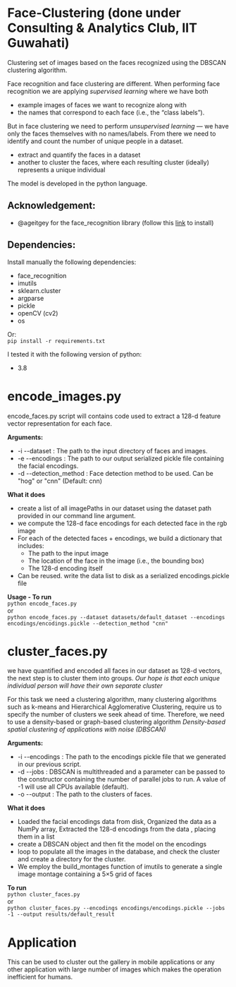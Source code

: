 # Face-Clustering (done under Consulting & Analytics Club, IIT Guwahati)
Clustering set of images based on the faces recognized using the DBSCAN clustering algorithm.

Face recognition and face clustering are different. When performing face recognition we are applying *supervised learning* where we have both 
- example images of faces we want to recognize along with 
- the names that correspond to each face (i.e., the “class labels”).

But in face clustering we need to perform *unsupervised learning* — we have only the faces themselves with no names/labels. 
From there we need to identify and count the number of unique people in a dataset.

- extract and quantify the faces in a dataset
- another to cluster the faces, where each resulting cluster (ideally) represents a unique individual

The model is developed in the python language.

## Acknowledgement:
- @ageitgey for the face_recognition library (follow this [link](https://github.com/ageitgey/face_recognition) to install)
  
## Dependencies:
Install manually the following dependencies:

- face_recognition
- imutils
- sklearn.cluster
- argparse
- pickle
- openCV (cv2)
- os

Or:  
`pip install -r requirements.txt`

I tested it with the following version of python:

- 3.8

# encode_images.py
encode_faces.py script will contains code used to extract a 128-d feature vector representation for each face.

**Arguments:**
- -i --dataset : The path to the input directory of faces and images.
- -e --encodings : The path to our output serialized pickle file containing the facial encodings.
- -d --detection_method : Face detection method to be used. Can be "hog" or "cnn" (Default: cnn)

**What it does**
- create a list of all imagePaths in our dataset using the dataset path provided in our command line argument.
- we compute the 128-d face encodings for each detected face in the rgb image
- For each of the detected faces + encodings, we build a dictionary that includes:
  - The path to the input image
  - The location of the face in the image (i.e., the bounding box)
  - The 128-d encoding itself
- Can be reused. write the data list to disk as a serialized encodings.pickle file

**Usage - To run**  
`python encode_faces.py`  
or  
`python encode_faces.py --dataset datasets/default_dataset --encodings encodings/encodings.pickle --detection_method "cnn"`


# cluster_faces.py
we have quantified and encoded all faces in our dataset as 128-d vectors, the next step is to cluster them into groups.
*Our hope is that each unique individual person will have their own separate cluster*

For this task we need a clustering algorithm, many clustering algorithms such as k-means and Hierarchical 
Agglomerative Clustering, require us to specify the number of clusters we seek ahead of time.
Therefore, we need to use a density-based or graph-based clustering algorithm
*Density-based spatial clustering of applications with noise (DBSCAN)*

**Arguments:**
- -i --encodings : The path to the encodings pickle file that we generated in our previous script.
- -d --jobs : DBSCAN is multithreaded and a parameter can be passed to the constructor containing the number of parallel jobs to run. A value of -1 will use all CPUs available (default).  
- -o --output : The path to the clusters of faces.

**What it does**
- Loaded the facial encodings data from disk, Organized the data as a NumPy array, Extracted the 128-d encodings from the data , placing them in a list
- create a DBSCAN object and then fit the model on the encodings
- loop to populate all the images in the database, and check the cluster and create a directory for the cluster.
- We employ the build_montages function of imutils to generate a single image montage containing a 5×5 grid of faces

**To run**  
`python cluster_faces.py`  
or  
`python cluster_faces.py --encodings encodings/encodings.pickle --jobs -1 --output results/default_result`

# Application

This can be used to cluster out the gallery in mobile applications or any other application with large number of images which makes the operation inefficient for humans.
